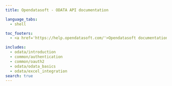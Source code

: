 ```yaml
---
title: Opendatasoft - ODATA API documentation

language_tabs:
  - shell

toc_footers:
  - <a href='https://help.opendatasoft.com/'>Opendatasoft documentation</a>

includes:
  - odata/introduction
  - common/authentication
  - common/oauth2
  - odata/odata_basics
  - odata/excel_integration
search: true
---
```

